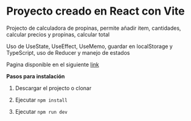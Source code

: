 # Proyecto creado en React con Vite

Projecto de calculadora de propinas, permite añadir item, cantidades, calcular precios y propinas, calcular total

Uso de UseState, UseEffect, UseMemo, guardar en localStorage y TypeScript, uso de Reducer y manejo de estados

Pagina disponible en el siguiente [link](https://cheery-sunflower-8a5dd6.netlify.app/)

**Pasos para instalación**

1. Descargar el projecto o clonar

2. Ejecutar `npm install`

3. Ejecutar `npm run dev`
